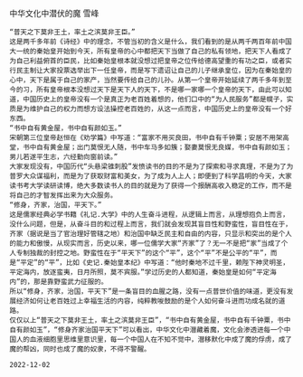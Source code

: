 中华文化中潜伏的魔
雪峰

    “普天之下莫非王土，率土之滨莫非王臣。”
    这是两千多年前《诗经》中的理念，不管当初的含义是什么，我们看到的是从两千两百年前中国大一统的秦始皇开始到今天，所有皇帝的心中都把天下当做了自己的私有领地，把天下人看成了为自己利益俯首的臣民，比如秦始皇根本就没想过把皇帝之位传给德高望重的有功之臣，或者实行民主制让大家投票选举出下一任皇帝，而是写下遗诏让自己的儿子继承皇位，因为在秦始皇的心中，天下是属于自己的家产，当然要传给自己的儿孙。从第一个皇帝开始延续了两千多年到至今的习，所有皇帝根本没想过天下是天下人的天下，不是哪一家哪一个皇帝的天下，由此可以知道，中国历史上的皇帝没有一个是真正为老百姓着想的，他们口中的“为人民服务”都是幌子，实质是为维护自己的权力而想方设法操控老百姓的，从这一点而言，中国历史上的皇帝没有一个好东西。
    “书中自有黄金屋，书中自有颜如玉。”
    宋朝第三位皇帝赵恒在《劝学篇》中写道：“富家不用买良田，书中自有千钟粟；安居不用架高堂，书中自有黄金屋；出门莫恨无人随，书中车马多如簇；娶妻莫恨无良媒，书中自有颜如玉；男儿若遂平生志，六经勤向窗前读。”
    大家发现没有，中国历代“头悬梁锥刺股”发愤读书的目的不是为了探索和寻求真理，不是为了为普罗大众谋福利，而是为了获取财富和美女，为了成为人上人；即便到了科学昌明的今天，大家读书考大学读研读博，绝大多数读书人的目的就是为了获得一个报酬高收入稳定的工作，而不是将自己的才智发挥出来为大众服务。
    “修身，齐家，治国，平天下。”
    这是儒家经典必学书籍《礼记.大学》中的人生奋斗进程，从逻辑上而言，从理想抱负上而言，没什么问题，但是，从奋斗目的和过程上而言，我们就会发现其盲目性和野蛮性，盲目性在于，齐家（据说是当了官治理好管辖之地）和治国中缺乏民主和自由的内容，只显示和突出的是个人的能力和傲慢，从现实而言，历史以来，哪一位儒学大家“齐家”了？无一不是把“家”当成了个人专制独裁的封控之地。野蛮性在于“平天下”的这个“平”，这个“平”不是公平的“平”，而是“平定”的“平”，比如《史记.秦始皇本纪》中写道：“他时秦地不过千里，赖陛下神灵明圣，平定海内，放逐蛮夷，日月所照，莫不宾服。”学过历史的人都知道，秦始皇是如何“平定海内”的，那是靠野蛮武力征服的。
    所以“修身，齐家，治国，平天下”是一条盲目的血腥之路，没有一点普世价值的味道，更没有发展经济如何让老百姓过上幸福生活的内容，纯粹教唆鼓励的是个人如何奋斗进而功成名就的道路。
    仅仅以上“普天之下莫非王土，率土之滨莫非王臣”，“书中自有黄金屋，书中自有千钟粟，书中自有颜如玉”，“修身齐家治国平天下”可以看出，中华文化中潜藏着魔，文化会渗透进每一个中国人的血液细胞里思维里意识里，每一个中国人在不知不觉中，潜移默化中成了魔的俘虏，成了魔的帮凶，同时也成了魔的奴隶，不得不警醒。

    2022-12-02